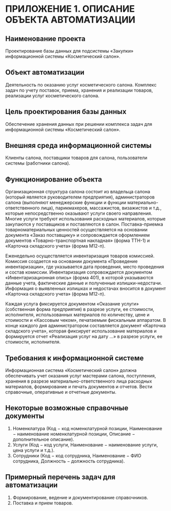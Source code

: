 # ПРИЛОЖЕНИЕ 1. ОПИСАНИЕ ОБЪЕКТА АВТОМАТИЗАЦИИ #

## Наименование проекта ##

Проектирование базы данных для подсистемы «Закупки» информационной системы «Косметический салон».

## Объект автоматизации ##

Деятельность по оказанию услуг косметического салона. Комплекс задач по учету поставок, приема, хранения и реализации товаров, реализации услуг косметического салона.

## Цель проектирования базы данных ##

Обеспечение хранения данных при решении комплекса задач для информационной системы «Косметический салон».

## Внешняя среда информационной системы ##

Клиенты салона, поставщики товаров для салона, пользователи системы (работники салона).

## Функционирование объекта ##

Организационная структура салона состоит из владельца салона (который является руководителем предприятия), администраторов салона (выполняют менеджерские функции и функции материально-ответственного лица), парикмахеров, массажистов, визажистов и т.д., которые непосредственно оказывают услуги своего направления. Многие услуги требуют использования расходных материалов, которые закупаются у поставщиков и поставляются в салон. Поставка-приемка товарноматериальных ценностей осуществляется на основании документа «Заказ поставщику» и сопровождается оформлением документов «Товарно-транспортная накладная» (форма ТТН-1) и «Карточка складского учета» (форма М12-п).

Еженедельно осуществляется инвентаризация товаров комиссией. Комиссия создается на основании документа «Проведение инвентаризации», где указывается дата проведения, место проведения и состав комиссии. Инвентаризация сопровождается документом «Инвентаризационная опись» (форма 401), в которой указываются данные учета, фактические данные и полученные излишки-недостачи. Информация о выявленных излишках и недостачах вносится в документ «Карточка складского учета» (форма М12-п).

Каждая услуга фиксируется документом «Оказание услуги» (собственная форма предприятия) в разрезе услуги, ее стоимости, исполнителя, использованных материалов по количеству, цене и стоимости и «Кассовым чеком», печатаемым фискальным аппаратом. В конце каждого дня администратором составляется документ «Карточка складского учета», которая фиксирует использование материалов и формируется отчет «Реализация услуг на дату …» в разрезе услуги, ее стоимости, исполнителя.

## Требования к информационной системе ##

Информационная система «Косметический салон» должна обеспечивать учет оказания услуг мастерами салона, поступления, хранения в разрезе материально-ответственного лица расходных материалов, формирование и печать документов и отчетов. Вести справочные, оперативные и отчетные документы.

## Некоторые возможные справочные документы ##

1. Номенклатура (Код $-$ код номенклатурной позиции, Наименование $-$ наименование номенклатурной позиции, Описание $-$ дополнительное описание).
2. Услуги (Код $-$ код услуги, Наименование $-$ наименование услуги, цена услуги и т.д.).
3. Сотрудники (Код $-$ код сотрудника, Наименование $-$ ФИО сотрудника, Должность $-$ должность сотрудника).

## Примерный перечень задач для автоматизации ##

1. Формирование, ведение и документирование справочников.
2. Поставка и прием товаров.
